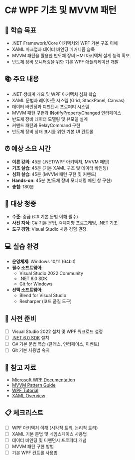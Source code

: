 # C# WPF 기초 및 MVVM 패턴

## 🎯 학습 목표
- .NET Framework/Core 아키텍처와 WPF 기본 구조 이해
- XAML 마크업과 데이터 바인딩 메커니즘 습득
- MVVM 패턴을 활용한 반도체 장비 HMI 아키텍처 설계 능력 확보
- 반도체 장비 모니터링을 위한 기본 WPF 애플리케이션 개발

## 📚 주요 내용
- .NET 생태계 개요 및 WPF 아키텍처 심화 학습
- XAML 문법과 레이아웃 시스템 (Grid, StackPanel, Canvas)
- 데이터 바인딩과 디펜던시 프로퍼티 시스템
- MVVM 패턴 구현과 INotifyPropertyChanged 인터페이스
- 반도체 장비 데이터 모델링 및 뷰모델 설계
- 커맨드 패턴과 RelayCommand 구현
- 반도체 장비 상태 표시를 위한 기본 UI 컨트롤

## ⏰ 예상 소요 시간
- **이론 강의**: 45분 (.NET/WPF 아키텍처, MVVM 패턴)
- **기초 실습**: 45분 (기본 XAML 구조 및 데이터 바인딩)
- **심화 실습**: 45분 (MVVM 패턴 구현 및 커맨드)
- **Hands-on**: 45분 (반도체 장비 모니터링 메인 창 구현)
- **총합**: 180분

## 👥 대상 청중
- **수준**: 중급 (C# 기본 문법 이해 필수)
- **사전 지식**: C# 기본 문법, 객체지향 프로그래밍, .NET 기초
- **도구 경험**: Visual Studio 사용 경험 권장

## 💻 실습 환경
- **운영체제**: Windows 10/11 (64bit)
- **필수 소프트웨어**:
  - Visual Studio 2022 Community
  - .NET 6.0 SDK
  - Git for Windows
- **선택 소프트웨어**:
  - Blend for Visual Studio
  - Resharper (코드 품질 도구)

## 📖 사전 준비
- [ ] Visual Studio 2022 설치 및 WPF 워크로드 설정
- [ ] [.NET 6.0 SDK](https://dotnet.microsoft.com/download) 설치
- [ ] C# 기본 문법 복습 (클래스, 인터페이스, 이벤트)
- [ ] Git 기본 사용법 숙지

## 🔗 참고 자료
- [Microsoft WPF Documentation](https://docs.microsoft.com/en-us/dotnet/desktop/wpf/)
- [MVVM Pattern Guide](https://docs.microsoft.com/en-us/xamarin/xamarin-forms/enterprise-application-patterns/mvvm)
- [WPF Tutorial](https://www.wpf-tutorial.com/)
- [XAML Overview](https://docs.microsoft.com/en-us/dotnet/desktop/wpf/xaml/)

## 📋 체크리스트
- [ ] WPF 아키텍처 이해 (시각적 트리, 논리적 트리)
- [ ] XAML 기본 문법 및 네임스페이스 사용법
- [ ] 데이터 바인딩 및 디펜던시 프로퍼티 개념
- [ ] MVVM 패턴 구현 방법
- [ ] 기본 WPF 컨트롤 사용법